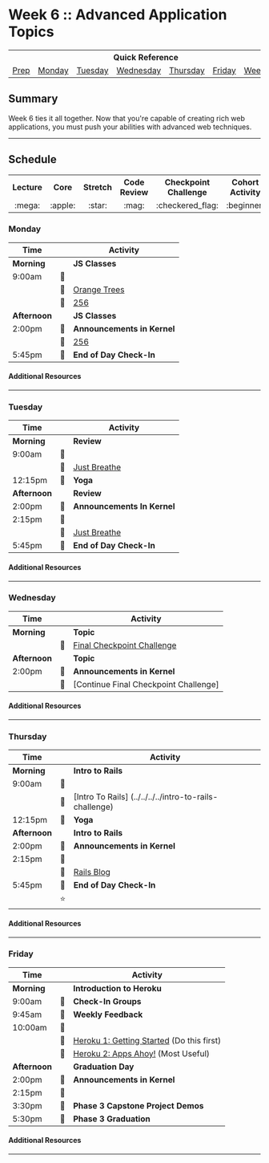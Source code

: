 # Week 6 :: Advanced Application Topics

<div align='center'>
  <table>
    <tr>
      <th colspan='7'> Quick Reference </th>
    </tr>
    <tr>
      <td><a href='#prep'>Prep</a></td>
      <td><a href='#monday'>Monday</a></td>
      <td><a href='#tuesday'>Tuesday</a></td>
      <td><a href='#wednesday'>Wednesday</a></td>
      <td><a href='#thursday'>Thursday</a></td>
      <td><a href='#friday'>Friday</a></td>
      <td><a href='#weekend'>Weekend</a></td>
    </tr>
  </table>
</div>

## Summary
Week 6 ties it all together. Now that you're capable of creating rich web applications, you must push your abilities with advanced web techniques.

<hr />

## Schedule 
  <table>
    <tr>
      <th> Lecture </th>
      <th> Core </th>
      <th> Stretch </th>
      <th> Code Review </th>
      <th> Checkpoint Challenge </th>
      <th> Cohort Activity </th> 
      <th> School Activity </th> 
    </tr>
    <tr>
      <td align='center'> :mega: </td>
      <td align='center'> :apple: </td>
      <td align='center'> :star: </td>
      <td align='center'> :mag: </td>
      <td align='center'> :checkered_flag: </td>
      <td align='center'> :beginner: </td>
      <td align='center'> :school: </td>
    </tr>
  </table> 

### Monday

Time          | | Activity
--------------|:-------:|-------------------------
**Morning**   |         | **JS Classes**
9:00am        |:mega:   | 
              | :apple: | [Orange Trees](../../../../orange-jasmine-challenge)
              | :apple: | [256](../../../../256-challenge)
**Afternoon** |         | **JS Classes**
2:00pm        |:school:| **Announcements in Kernel**
              | :apple: | [256](../../../../256-challenge)
5:45pm        |:beginner: | **End of Day Check-In**

#### Additional Resources


<hr />

### Tuesday 
Time          | | Activity
--------------|:-------:|-------------------------
**Morning**   |         | **Review**
9:00am        |:mega:   | 
              |:apple:  | [Just Breathe](../../../../meditation-trainer-challenge)
12:15pm       |:beginner:| **Yoga**
**Afternoon** |         | **Review**
2:00pm        |:school: | **Announcements In Kernel**
2:15pm        |:mega:   | 
              |:apple:  | [Just Breathe](../../../../meditation-trainer-challenge)
5:45pm        |:beginner:| **End of Day Check-In**

#### Additional Resources

<hr />

### Wednesday
Time          | | Activity
--------------|:-------:|-------------------------
**Morning**   |         | **Topic**
              | :checkered_flag: | [Final Checkpoint Challenge](../../../../phase-2-assessment)
**Afternoon** |         | **Topic**
2:00pm        |:school: | **Announcements in Kernel**
              | :checkered_flag: | [Continue Final Checkpoint Challenge]

#### Additional Resources


<hr />


### Thursday 
Time          | | Activity
--------------|:-------:|-------------------------
**Morning**   |         | **Intro to Rails**
9:00am        | :mega:  | 
              | :apple: | [Intro To Rails] (../../../../intro-to-rails-challenge)
12:15pm       |:beginner:| **Yoga**
**Afternoon** |         | **Intro to Rails**
2:00pm        | :school:| **Announcements in Kernel**
2:15pm        | :mega:  | 
               | :apple:  | [Rails Blog](../../../../build-a-rails-blog)
5:45pm        | :beginner: | **End of Day Check-In**
              | :star:     | 

#### Additional Resources

<hr />

### Friday 
Time          | | Activity
--------------|:-------:|-------------------------
**Morning**   |         | **Introduction to Heroku** 
9:00am        | :school:| **Check-In Groups**
9:45am        | :school:| **Weekly Feedback**
10:00am       | :mega:  | 
              | :apple: | [Heroku 1: Getting Started](../../../../heroku-1-getting-started-challenge) (Do this first)
              | :apple: | [Heroku 2: Apps Ahoy!](../../../../heroku-2-apps-ahoy-challenge) (Most Useful)
**Afternoon** |         | **Graduation Day** 
2:00pm        | :school:| **Announcements in Kernel**
2:15pm        | :mega:  | 
3:30pm        | :school:| **Phase 3 Capstone Project Demos**
5:30pm        | :school:| **Phase 3 Graduation**

#### Additional Resources

<hr />
